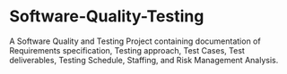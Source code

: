 # Software-Quality-Testing
A Software Quality and Testing Project containing documentation of Requirements specification, Testing approach, Test Cases, Test deliverables, Testing Schedule, Staffing, and Risk Management Analysis. 
